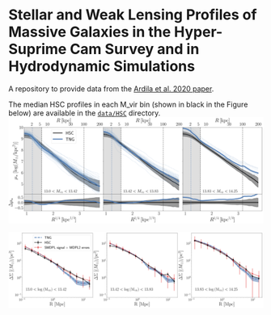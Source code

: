 # Stellar and Weak Lensing Profiles of Massive Galaxies in the Hyper-Suprime Cam Survey and in Hydrodynamic Simulations
A repository to provide data from the [Ardila et al. 2020 paper](https://ui.adsabs.harvard.edu/abs/2021MNRAS.500..432A/abstract).

The median HSC profiles in each M_vir bin (shown in black in the Figure below) are available in the [`data/HSC`](data/HSC) directory.
![profiles](figures/profiles_matched_by_m_vir_TNG.png)

![profiles](figures/weak_lensing_with_SMDPL+MDPL2_errors.png)
